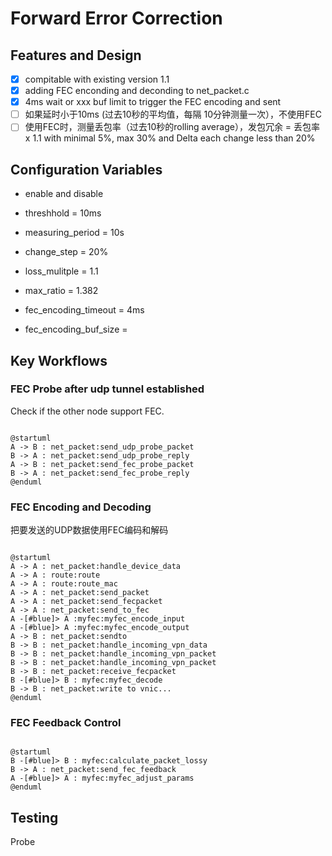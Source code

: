
# Forward Error Correction
## Features and Design
- [x] compitable with existing version 1.1
- [x] adding FEC enconding and deconding to net_packet.c
- [x] 4ms wait or xxx buf limit to trigger the FEC encoding and sent 
- [ ] 如果延时小于10ms (过去10秒的平均值，每隔 10分钟测量一次），不使用FEC
- [ ] 使用FEC时，测量丢包率（过去10秒的rolling average），发包冗余 = 丢包率 x 1.1 with minimal 5%, max 30% and Delta each change less than 20%

## Configuration Variables

- enable and disable

- threshhold = 10ms
- measuring_period = 10s
- change_step = 20%
- loss_mulitple = 1.1

- max_ratio = 1.382
- fec_encoding_timeout = 4ms
- fec_encoding_buf_size = 

## Key Workflows

### FEC Probe after udp tunnel established

Check if the other node support FEC.

```

@startuml
A -> B : net_packet:send_udp_probe_packet
B -> A : net_packet:send_udp_probe_reply
A -> B : net_packet:send_fec_probe_packet
B -> A : net_packet:send_fec_probe_reply
@enduml

```

### FEC Encoding and Decoding

把要发送的UDP数据使用FEC编码和解码

```

@startuml
A -> A : net_packet:handle_device_data
A -> A : route:route
A -> A : route:route_mac
A -> A : net_packet:send_packet
A -> A : net_packet:send_fecpacket
A -> A : net_packet:send_to_fec
A -[#blue]> A :myfec:myfec_encode_input
A -[#blue]> A :myfec:myfec_encode_output
A -> B : net_packet:sendto
B -> B : net_packet:handle_incoming_vpn_data
B -> B : net_packet:handle_incoming_vpn_packet
B -> B : net_packet:handle_incoming_vpn_packet
B -> B : net_packet:receive_fecpacket
B -[#blue]> B : myfec:myfec_decode
B -> B : net_packet:write to vnic...
@enduml

```



### FEC Feedback Control

```

@startuml
B -[#blue]> B : myfec:calculate_packet_lossy
B -> A : net_packet:send_fec_feedback
A -[#blue]> A : myfec:myfec_adjust_params
@enduml

```

## Testing

Probe
